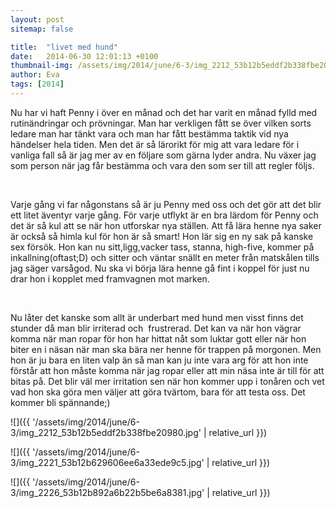 ```yaml
---
layout: post
sitemap: false

title:  "livet med hund"
date:   2014-06-30 12:01:13 +0100
thumbnail-img: /assets/img/2014/june/6-3/img_2212_53b12b5eddf2b338fbe20980.jpg
author: Eva
tags: [2014]
---
```


Nu har vi haft Penny i över en månad och det har varit en månad fylld med rutinändringar och prövningar. Man har verkligen fått se över vilken sorts ledare man har tänkt vara och man har fått bestämma taktik vid nya händelser hela tiden. Men det är så lärorikt för mig att vara ledare för i vanliga fall så är jag mer av en följare som gärna lyder andra. Nu växer jag som person när jag får bestämma och vara den som ser till att regler följs.




 




Varje gång vi far någonstans så är ju Penny med oss och det gör att det blir ett litet äventyr varje gång. För varje utflykt är en bra lärdom för Penny och det är så kul att se när hon utforskar nya ställen. Att få lära henne nya saker är också så himla kul för hon är så smart! Hon lär sig en ny sak på kanske sex försök. Hon kan nu sitt,ligg,vacker tass, stanna, high-five, kommer på inkallning(oftast;D) och sitter och väntar snällt en meter från matskålen tills jag säger varsågod. Nu ska vi börja lära henne gå fint i koppel för just nu drar hon i kopplet med framvagnen mot marken.




 




Nu låter det kanske som allt är underbart med hund men visst finns det stunder då man blir irriterad och  frustrerad. Det kan va när hon vägrar komma när man ropar för hon har hittat nåt som luktar gott eller när hon biter en i näsan när man ska bära ner henne för trappen på morgonen. Men hon är ju bara en liten valp än så man kan ju inte vara arg för att hon inte förstår att hon måste komma när jag ropar eller att min näsa inte är till för att bitas på. Det blir väl mer irritation sen när hon kommer upp i tonåren och vet vad hon ska göra men väljer att göra tvärtom, bara för att testa oss. Det kommer bli spännande;)

![]({{ '/assets/img/2014/june/6-3/img_2212_53b12b5eddf2b338fbe20980.jpg'  | relative_url }})

![]({{ '/assets/img/2014/june/6-3/img_2221_53b12b629606ee6a33ede9c5.jpg'  | relative_url }})

![]({{ '/assets/img/2014/june/6-3/img_2226_53b12b892a6b22b5be6a8381.jpg'  | relative_url }})

